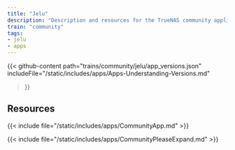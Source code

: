 ```yaml
---
title: "Jelu"
description: "Description and resources for the TrueNAS community application called Jelu."
train: "community"
tags:
- jelu
- apps
---
```


{{< github-content 
    path="trains/community/jelu/app_versions.json"
	includeFile="/static/includes/apps/Apps-Understanding-Versions.md"
>}}

## Resources

{{< include file="/static/includes/apps/CommunityApp.md" >}}

{{< include file="/static/includes/apps/CommunityPleaseExpand.md" >}}

<!--
<div class="docs-sections">

{{< doc-card title="<appname> Deployments" link="/resources/"
descr="How to deploy and configure the <appname> app." >}}

</div>
-->

